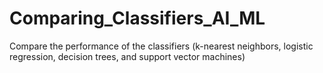 # Comparing_Classifiers_AI_ML
Compare the performance of the classifiers (k-nearest neighbors, logistic regression, decision trees, and support vector machines) 
